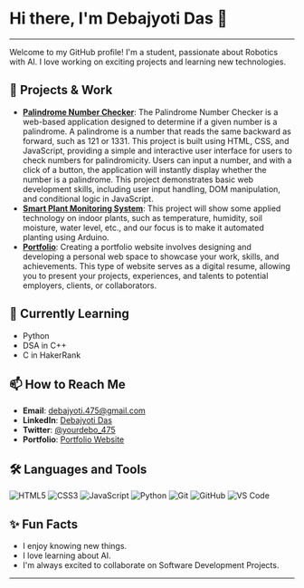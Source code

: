 # Hi there, I'm Debajyoti Das 👋

---

Welcome to my GitHub profile! I'm a student, passionate about Robotics with AI. I love working on exciting projects and learning new technologies.

## 🔭 Projects & Work

- **[Palindrome Number Checker](https://github.com/CoderDebajyoti/Palindrome-Number-Checker-)**: The Palindrome Number Checker is a web-based application designed to determine if a given number is a palindrome. A palindrome is a number that reads the same backward as forward, such as 121 or 1331. This project is built using HTML, CSS, and JavaScript, providing a simple and interactive user interface for users to check numbers for palindromicity. Users can input a number, and with a click of a button, the application will instantly display whether the number is a palindrome. This project demonstrates basic web development skills, including user input handling, DOM manipulation, and conditional logic in JavaScript.
- **[Smart Plant Monitoring System]()**: This project will show some applied technology on indoor plants, such as temperature, humidity, soil moisture, water level, etc., and our focus is to make it automated planting using Arduino.
- **[Portfolio](https://sites.google.com/view/debajyotidas/project-page)**: Creating a portfolio website involves designing and developing a personal web space to showcase your work, skills, and achievements. This type of website serves as a digital resume, allowing you to present your projects, experiences, and talents to potential employers, clients, or collaborators.

## 🌱 Currently Learning

- Python
- DSA in C++
- C in HakerRank

## 📫 How to Reach Me

- **Email**: [debajyoti.475@gmail.com](mailto:debajyoti.475@gmail.com)
- **LinkedIn**: [Debajyoti Das](https://www.linkedin.com/in/debajyoti-das-76a9aa284/)
- **Twitter**: [@yourdebo_475](https://x.com/yourdebo_475)
- **Portfolio**: [Portfolio Website](https://sites.google.com/view/debajyotidas/project-page)

## 🛠️ Languages and Tools

![HTML5](https://img.shields.io/badge/-HTML5-E34F26?style=flat&logo=html5&logoColor=white)
![CSS3](https://img.shields.io/badge/-CSS3-1572B6?style=flat&logo=css3&logoColor=white)
![JavaScript](https://img.shields.io/badge/-JavaScript-F7DF1E?style=flat&logo=javascript&logoColor=black)
![Python](https://img.shields.io/badge/-Python-3776AB?style=flat&logo=python&logoColor=white)
![Git](https://img.shields.io/badge/-Git-F05032?style=flat&logo=git&logoColor=white)
![GitHub](https://img.shields.io/badge/-GitHub-181717?style=flat&logo=github&logoColor=white)
![VS Code](https://img.shields.io/badge/-VS_Code-007ACC?style=flat&logo=visual-studio-code&logoColor=white)

## ✨ Fun Facts

- I enjoy knowing new things.
- I love learning about AI.
- I'm always excited to collaborate on Software Development Projects.


---
